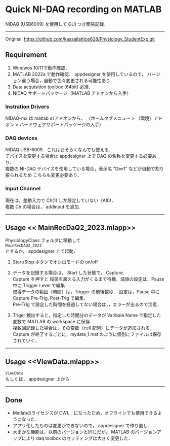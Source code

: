 # Quick NI-DAQ recording on MATLAB
NIDAQ (USB6009) を使用して GUI つき簡易記録．

---
Original: https://github.com/kassailattice628/Physiology_StudentExp.git
## Requirement
1. Windwos 10/11で動作確認．  
2. MATLAB 2022a で動作確認． appdesigner を使用しているので， バージョン違う場合，自動で色々変更される可能性あり．
4. Data acquisition toolbox (64bit) 必須．  
5. NIDAQ サポートパッケージ（MATLAB アドオンから入手）

### Instration Drivers
NIDAQ-mx は matlab のアドオンから．
（ホームタブメニュー > （環境）アドオン > ハードウェアサポートパッケージの入手）  

### DAQ devices
NIDAQ USB-6009．これはおそらくなんでも使える．  
デバイスを変更する場合は appdesigner 上で DAQ の名称を変更する必要あり．  
複数の NI-DAQ デバイスを使用している場合，表示名 "Dev1" などが自動で割り振られるため
こちらも変更必要あり．

### Input Channel
現在は，差動入力で Ch(1) しか設定していない（AI0)．  
複数 Ch の場合は， addinput を追加．

---
## Usage << MainRecDaQ2_2023.mlapp>>
PhysiologyClass フォルダに移動して  
`MainRecDAQ2_2023`  
とするか， appdesigner 上で起動．

1. Start/Stop ボタンでオシロモードの on/off

2. データを記録する場合は， Start した状態で， Capture．  
Capture を押すと 域値を超える入力がくるまで待機．域値の設定は，Pause 中に Trigger Level で編集．  
取得データの範囲（時間）は，Trigger の前後数秒． 設定は，Pause 中に Capture Pre-Trig, Post-Trig で編集．   
Pre-Trig で設定した時間を経過してない場合は，，エラーが出るので注意．

3. Triger 検出すると，指定した時間分のデータが Varibale Name で指定した 変数で MATLAB の workspace に保存．  
複数回記録した場合は，その変数（cell 配列）にデータが追加される．  
Capture が終了するごとに，mydata_1.mat のように個別にファイルは保存されていく． 
---
## Usage <<ViewData.mlapp>>
`ViewData`  
もしくは， appdesigner 上から

---
## Done
- Matlabのライセンスが CWL　になったため，オフラインでも使用できるようになった．
- アプリ化したものは変更ができないので， appdesigner で作り直し．
- 大まかな機能は，以前のバージョンと同じだが， MATLAB のバージョンアップにより daq toolbox のセッティングは大きく変更した．

